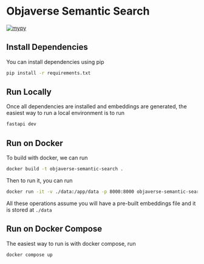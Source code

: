 # Objaverse Semantic Search

[![mypy](https://github.com/Hal51AI/ObjaverseSemanticSearch/actions/workflows/mypy.yml/badge.svg)](https://github.com/Hal51AI/ObjaverseSemanticSearch/actions/workflows/mypy.yml)

## Install Dependencies

You can install dependencies using pip

```bash
pip install -r requirements.txt
```

## Run Locally

Once all dependencies are installed and embeddings are generated, the easiest way to run a local environment is to run

```bash
fastapi dev
```

## Run on Docker

To build with docker, we can run

```bash
docker build -t objaverse-semantic-search .
```

Then to run it, you can run

```bash
docker run -it -v ./data:/app/data -p 8000:8000 objaverse-semantic-search
```

All these operations assume you will have a pre-built embeddings file and it is stored at `./data`

## Run on Docker Compose

The easiest way to run is with docker compose, run

```bash
docker compose up
```